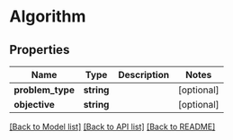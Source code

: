# Algorithm

## Properties
Name | Type | Description | Notes
------------ | ------------- | ------------- | -------------
**problem_type** | **string** |  | [optional] 
**objective** | **string** |  | [optional] 

[[Back to Model list]](../README.md#documentation-for-models) [[Back to API list]](../README.md#documentation-for-api-endpoints) [[Back to README]](../README.md)


